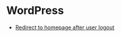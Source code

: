 # WordPress

- [Redirect to homepage after user logout](https://github.com/a7madev/awesome-dev/edit/master/WordPress/wp-redirect-to-homepage-after-logout.php)
